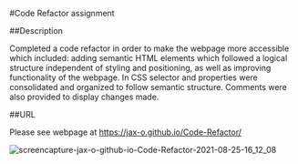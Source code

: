 #Code Refactor assignment

##Description

Completed a code refactor in order to make the webpage more accessible which included: adding semantic HTML elements
which followed a logical structure independent of styling and positioning, as well as improving functionality of the webpage. 
In CSS selector and properties were consolidated and organized to follow semantic structure. Comments were also provided
to display changes made.

##URL

Please see webpage at https://jax-o.github.io/Code-Refactor/

![screencapture-jax-o-github-io-Code-Refactor-2021-08-25-16_12_08](https://user-images.githubusercontent.com/88553985/130860837-c7fd21a4-d9d8-4189-8590-766c665eda73.png)

